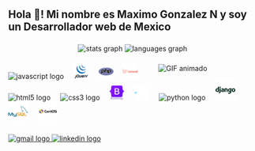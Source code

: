 <h2 align="left">Hola 👋! Mi nombre es Maximo Gonzalez N y soy un Desarrollador web de Mexico</h2>

###

<div align="center">
  <img src="https://github-readme-stats.vercel.app/api?username=MaximoCoder&hide_title=false&hide_rank=false&show_icons=true&include_all_commits=true&count_private=true&disable_animations=false&theme=dracula&locale=en&hide_border=false" height="150" alt="stats graph"  />
  <img src="https://github-readme-stats.vercel.app/api/top-langs?username=MaximoCoder&locale=en&hide_title=false&layout=compact&card_width=320&langs_count=4&theme=dracula&hide_border=false" height="150" alt="languages graph"  />
</div>

###

<img src="https://i.giphy.com/5DQdk5oZzNgGc.webp" alt="GIF animado" width="200"  align="right">

###

<div align="left">
  <img src="https://cdn.jsdelivr.net/gh/devicons/devicon/icons/javascript/javascript-original.svg" height="30" alt="javascript logo"  />
  <img width="12" />
  <img src="https://github.com/devicons/devicon/blob/v2.16.0/icons/jquery/jquery-original-wordmark.svg" height="30" alt="Jquery logo"  />
  <img width="12" />
  <img src="https://github.com/devicons/devicon/blob/v2.16.0/icons/php/php-original.svg" height="30" alt="PHP logo"  />
  <img width="12" />
  <img src="https://github.com/devicons/devicon/blob/master/icons/laravel/laravel-original-wordmark.svg" height="30" alt="PHP logo"  />
  <img width="12" />
  <img src="https://cdn.jsdelivr.net/gh/devicons/devicon/icons/html5/html5-original.svg" height="30" alt="html5 logo"  />
  <img width="12" />
  <img src="https://cdn.jsdelivr.net/gh/devicons/devicon/icons/css3/css3-original.svg" height="30" alt="css3 logo"  />
  <img width="12" />
  <img src="https://github.com/devicons/devicon/blob/master/icons/bootstrap/bootstrap-original-wordmark.svg" height="30" alt="Bootstrap logo"  />
  <img width="12" />
  <img src="https://github.com/devicons/devicon/blob/master/icons/tailwindcss/tailwindcss-original-wordmark.svg" height="30" alt="Tailwind logo"  />
  <img width="12" />
  <img src="https://cdn.jsdelivr.net/gh/devicons/devicon/icons/python/python-original.svg" height="30" alt="python logo"  />
  <img width="12" />
  <img src="https://github.com/devicons/devicon/blob/v2.16.0/icons/django/django-plain-wordmark.svg" height="40" alt="Django logo"  />
  <img width="12" />
  <img src="https://github.com/devicons/devicon/blob/v2.16.0/icons/mysql/mysql-original-wordmark.svg" height="40" alt="mysql logo"  />
  <img width="12" />
  <img src="https://github.com/devicons/devicon/blob/v2.16.0/icons/centos/centos-original-wordmark.svg" height="40" alt="Centos logo"  />
</div>

###

<div align="left">
   <a href="mailto:maximogzznc@gmail.com">
      <img src="https://img.shields.io/static/v1?message=Gmail&logo=gmail&label=&color=D14836&logoColor=white&labelColor=&style=for-the-badge" height="35" alt="gmail logo" />
   </a>
  <a href="https://www.linkedin.com/in/maximo-gonzalez-nacianceno-630192221/" target="_blank" rel="noopener noreferrer">
    <img src="https://img.shields.io/static/v1?message=LinkedIn&logo=linkedin&label=&color=0077B5&logoColor=white&labelColor=&style=for-the-badge" height="35" alt="linkedin logo" />
  </a>
</div>

###

<br clear="both">

###
